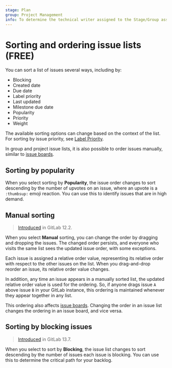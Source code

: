 ```yaml
---
stage: Plan
group: Project Management
info: To determine the technical writer assigned to the Stage/Group associated with this page, see https://about.gitlab.com/handbook/engineering/ux/technical-writing/#assignments
---
```


# Sorting and ordering issue lists **(FREE)**

You can sort a list of issues several ways, including by:

- Blocking
- Created date
- Due date
- Label priority
- Last updated
- Milestone due date
- Popularity
- Priority
- Weight

The available sorting options can change based on the context of the list.
For sorting by issue priority, see [Label Priority](../labels.md#label-priority).

In group and project issue lists, it is also possible to order issues manually,
similar to [issue boards](../issue_board.md#how-gitlab-orders-issues-in-a-list).

## Sorting by popularity

When you select sorting by **Popularity**, the issue order changes to sort descending by the
number of upvotes on an issue, where an upvote is a `:thumbsup:` emoji reaction. You can use 
this to identify issues that are in high demand.

## Manual sorting

> [Introduced](https://gitlab.com/gitlab-org/gitlab-foss/-/issues/62178) in GitLab 12.2.

When you select **Manual** sorting, you can change
the order by dragging and dropping the issues. The changed order persists, and
everyone who visits the same list sees the updated issue order, with some exceptions.

Each issue is assigned a relative order value, representing its relative
order with respect to the other issues on the list. When you drag-and-drop reorder
an issue, its relative order value changes.

In addition, any time an issue appears in a manually sorted list,
the updated relative order value is used for the ordering.
So, if anyone drags issue `A` above issue `B` in your GitLab instance,
this ordering is maintained whenever they appear together in any list.

This ordering also affects [issue boards](../issue_board.md#how-gitlab-orders-issues-in-a-list).
Changing the order in an issue list changes the ordering in an issue board,
and vice versa.

## Sorting by blocking issues

> [Introduced](https://gitlab.com/gitlab-org/gitlab/-/issues/34247/) in GitLab 13.7.

When you select to sort by **Blocking**, the issue list changes to sort descending by the
number of issues each issue is blocking. You can use this to determine the critical path for your backlog.
